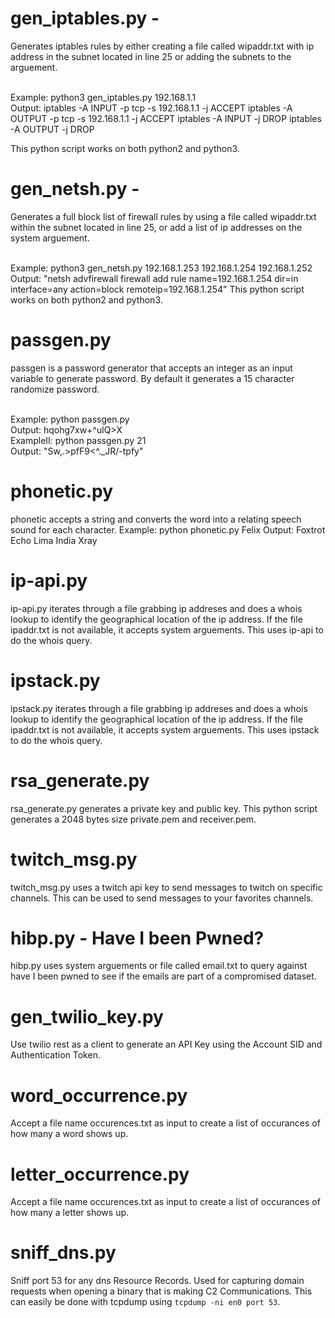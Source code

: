 # gen_iptables.py -
Generates iptables rules by either creating a file called wipaddr.txt with ip address in the subnet located in line 25 or adding the subnets to the arguement.

<br/>
Example: python3 gen_iptables.py 192.168.1.1
<br/>
Output: 
iptables -A INPUT -p tcp -s 192.168.1.1 -j ACCEPT
iptables -A OUTPUT -p tcp -s 192.168.1.1 -j ACCEPT
iptables -A INPUT -j DROP
iptables -A OUTPUT -j DROP

This python script works on both python2 and python3.

# gen_netsh.py -
Generates a full block list of firewall rules by using a file called wipaddr.txt within the subnet located in line 25, or add a list of ip addresses on the system arguement.

<br/>
Example: python3 gen_netsh.py 192.168.1.253 192.168.1.254 192.168.1.252
<br/>
Output: "netsh advfirewall firewall add rule name=192.168.1.254 dir=in interface=any action=block remoteip=192.168.1.254"
This python script works on both python2 and python3.

# passgen.py
passgen is a password generator that accepts an integer as an input variable to generate password. By default it generates a 15 character randomize password.

<br/>
Example: python passgen.py
<br/>
Output: hqohg7xw+^ulQ>X

<br/>
ExampleII: python passgen.py 21
<br/>
Output: "Sw,.>pfF9<^._JR/-tpfy"

# phonetic.py
phonetic accepts a string and converts the word into a relating speech sound for each character.
Example: python phonetic.py Felix
Output: Foxtrot Echo Lima India Xray
<br/>

# ip-api.py
ip-api.py iterates through a file grabbing ip addreses and does a whois lookup to identify the geographical location of the ip address. If the file ipaddr.txt is not available, it accepts system arguements. This uses ip-api to do the whois query.
<br/>

# ipstack.py
ipstack.py iterates through a file grabbing ip addreses and does a whois lookup to identify the geographical location of the ip address. If the file ipaddr.txt is not available, it accepts system arguements. This uses ipstack to do the whois query.
<br/>

# rsa_generate.py
rsa_generate.py generates a private key and public key. This python script generates a 2048 bytes size private.pem and receiver.pem.

# twitch_msg.py
twitch_msg.py uses a twitch api key to send messages to twitch on specific channels. This can be used to send messages to your favorites channels.

# hibp.py - Have I been Pwned?
hibp.py uses system arguements or file called email.txt to query against have I been pwned to see if the emails are part of a compromised dataset.

# gen_twilio_key.py
Use twilio rest as a client to generate an API Key using the Account SID and Authentication Token.

# word_occurrence.py
Accept a file name occurences.txt as input to create a list of occurances of how many a word shows up.

# letter_occurrence.py
Accept a file name occurences.txt as input to create a list of occurances of how many a letter shows up.

# sniff_dns.py
Sniff port 53 for any dns Resource Records. Used for capturing domain requests when opening a binary that is making C2 Communications. This can easily be done with tcpdump using `tcpdump -ni en0 port 53`.
